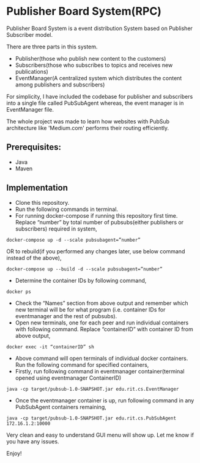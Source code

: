# Publisher Board System(RPC)

Publisher Board System is a event distribution System based on Publisher Subscriber model. 

There are three parts in this system.
- Publisher(those who publish new content to the customers)
- Subscribers(those who subscribes to topics and receives new publications)
- EventManager(A centralized system which distributes the content among publishers and subscribers)

For simplicity, I have included the codebase for publisher and subscribers into a single file called PubSubAgent whereas,
the event manager is in EventManager file.

The whole project was made to learn how websites with PubSub architecture like 'Medium.com' performs 
their routing efficiently. 

## Prerequisites:
- Java
- Maven

## Implementation
- Clone this repository.
- Run the following commands in terminal.
- For running docker-compose if running this repository first time. Replace “number” by 
total number of pubsubs(either publishers or subscribers) required in system,
```
docker-compose up -d --scale pubsubagent=”number”
```
OR to rebuild(if you performed any changes later, use below command instead of the above),
```
docker-compose up --build -d --scale pubsubagent=”number”
```
- Determine the container IDs by following command,
```
docker ps
```
- Check the “Names” section from above output and remember which new terminal will be for 
what program (i.e. container IDs for eventmanager and the rest of pubsubs).
- Open new terminals, one for each peer and run individual containers 
with following command. Replace “containerID” with container ID from above output,
```
docker exec -it “containerID” sh
```
- Above command will open terminals of individual docker containers. Run the following command for specified containers,
- Firstly, run following command in eventmanager container(terminal opened using eventmanager ContainerID)
```
java -cp target/pubsub-1.0-SNAPSHOT.jar edu.rit.cs.EventManager
```
- Once the eventmanager container is up, run following command in any PubSubAgent containers remaining,
```
java -cp target/pubsub-1.0-SNAPSHOT.jar edu.rit.cs.PubSubAgent 172.16.1.2:10000
```

Very clean and easy to understand GUI menu will show up. Let me know if you have any issues.

Enjoy!
